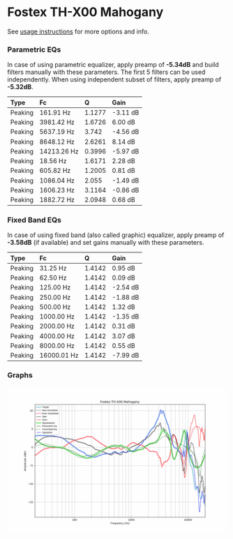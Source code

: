 # Fostex TH-X00 Mahogany
See [usage instructions](https://github.com/jaakkopasanen/AutoEq#usage) for more options and info.

### Parametric EQs
In case of using parametric equalizer, apply preamp of **-5.34dB** and build filters manually
with these parameters. The first 5 filters can be used independently.
When using independent subset of filters, apply preamp of **-5.32dB**.

| Type    | Fc          |      Q | Gain     |
|:--------|:------------|:-------|:---------|
| Peaking | 161.91 Hz   | 1.1277 | -3.11 dB |
| Peaking | 3981.42 Hz  | 1.6726 | 6.00 dB  |
| Peaking | 5637.19 Hz  | 3.742  | -4.56 dB |
| Peaking | 8648.12 Hz  | 2.6261 | 8.14 dB  |
| Peaking | 14213.26 Hz | 0.3996 | -5.97 dB |
| Peaking | 18.56 Hz    | 1.6171 | 2.28 dB  |
| Peaking | 605.82 Hz   | 1.2005 | 0.81 dB  |
| Peaking | 1086.04 Hz  | 2.055  | -1.49 dB |
| Peaking | 1606.23 Hz  | 3.1164 | -0.86 dB |
| Peaking | 1882.72 Hz  | 2.0948 | 0.68 dB  |

### Fixed Band EQs
In case of using fixed band (also called graphic) equalizer, apply preamp of **-3.58dB**
(if available) and set gains manually with these parameters.

| Type    | Fc          |      Q | Gain     |
|:--------|:------------|:-------|:---------|
| Peaking | 31.25 Hz    | 1.4142 | 0.95 dB  |
| Peaking | 62.50 Hz    | 1.4142 | 0.09 dB  |
| Peaking | 125.00 Hz   | 1.4142 | -2.54 dB |
| Peaking | 250.00 Hz   | 1.4142 | -1.88 dB |
| Peaking | 500.00 Hz   | 1.4142 | 1.32 dB  |
| Peaking | 1000.00 Hz  | 1.4142 | -1.35 dB |
| Peaking | 2000.00 Hz  | 1.4142 | 0.31 dB  |
| Peaking | 4000.00 Hz  | 1.4142 | 3.07 dB  |
| Peaking | 8000.00 Hz  | 1.4142 | 0.55 dB  |
| Peaking | 16000.01 Hz | 1.4142 | -7.99 dB |

### Graphs
![](./Fostex%20TH-X00%20Mahogany.png)